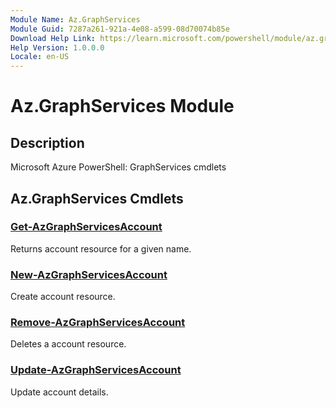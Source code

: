 ```yaml
---
Module Name: Az.GraphServices
Module Guid: 7287a261-921a-4e08-a599-08d70074b85e
Download Help Link: https://learn.microsoft.com/powershell/module/az.graphservices
Help Version: 1.0.0.0
Locale: en-US
---
```


# Az.GraphServices Module
## Description
Microsoft Azure PowerShell: GraphServices cmdlets

## Az.GraphServices Cmdlets
### [Get-AzGraphServicesAccount](Get-AzGraphServicesAccount.md)
Returns account resource for a given name.

### [New-AzGraphServicesAccount](New-AzGraphServicesAccount.md)
Create account resource.

### [Remove-AzGraphServicesAccount](Remove-AzGraphServicesAccount.md)
Deletes a account resource.

### [Update-AzGraphServicesAccount](Update-AzGraphServicesAccount.md)
Update account details.

